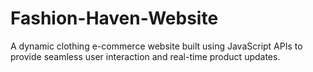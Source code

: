 # Fashion-Haven-Website
A dynamic clothing e-commerce website built using JavaScript APIs to provide seamless user interaction and real-time product updates.
